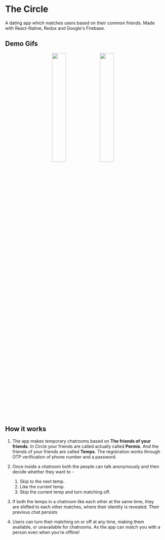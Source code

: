 # The Circle
A dating app which matches users based on their common friends.
Made with React-Native, Redux and Google's Firebase.

## Demo Gifs
<p align="middle">
 <img src="https://github.com/shaurya2612/TheCircle_DemoGifs/blob/main/TheCircle_Matching.gif" width=30% height=30%>
 <img src="https://github.com/shaurya2612/TheCircle_DemoGifs/blob/main/TheCircle_Profile.gif" width=30% height=30%>
</p>

## How it works
1. The app makes temporary chatrooms based on **The friends of your friends**. In Circle your friends are called actually called **Permis**. And the friends of your friends are called **Temps**. The registration works through OTP verification of phone number and a password.

2. Once inside a chatroom both the people can talk anonymously and then decide whether they want to -
    1. Skip to the next temp.
    2. Like the current temp.
    3. Skip the current temp and turn matching off.
    
3. If both the temps in a chatroom like each other at the same time, they are shifted to each other matches, where their identity is revealed. Their previous chat persists

4. Users can turn their matching on or off at any time, making them available, or unavailable for chatrooms. As the app can match you with a person even when you're offline!






